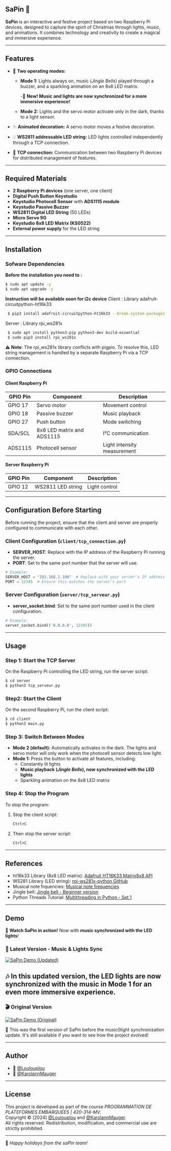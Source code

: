 ## SaPin 🎄
**SaPin** is an interactive and festive project based on two Raspberry Pi devices, designed to capture the spirit of Christmas through lights, music, and animations. It combines technology and creativity to create a magical and immersive experience.

---

## Features
- 🎅 **Two operating modes:**  
  - **Mode 1:** Lights always on, music (*Jingle Bells*) played through a buzzer, and a sparkling animation on an 8x8 LED matrix.

    -🎵 **New! Music and lights are now synchronized for a more immersive experience!** 
  - **Mode 2:** Lights and the servo motor activate only in the dark, thanks to a light sensor.

- ✨ **Animated decoration:** A servo motor moves a festive decoration.

- 💡 **WS2811 addressable LED string:** LED lights controlled independently through a TCP connection.

- 🔌 **TCP connection:** Communication between two Raspberry Pi devices for distributed management of features.

---

## Required Materials

- **2 Raspberry Pi devices** (one server, one client)
- **Digital Push Button Keystudio**
- **Keystudio Photocell Sensor** with **ADS1115 module**
- **Keystudio Passive Buzzer**
- **WS2811 Digital LED String** (50 LEDs)
- **Micro Servo 9G**
- **Keystudio 8x8 LED Matrix (KS0522)**
- **External power supply** for the LED string

---

## Installation
### Sofware Dependencies
**Before the installation you need to :**
  ```bash
  $ sudo apt update -y
  $ sudo apt upgrade -y
  ```
**Instruction will be available soon for i2c device**
Client : Library adafruit-circuitpython-ht16k33
  ```bash
   $ pip3 install adafruit-circuitpython-ht16k33 --break-system-packages
  ```
Server : Library rpi_ws281x
  ```bash
   $ sudo apt install python3-pip python3-dev build-essential
   $ sudo pip3 install rpi_ws281x
  ```

⚠️ **Note**: The rpi_ws281x library conflicts with pigpio. 
To resolve this, LED string management is handled by a separate Raspberry Pi via a TCP connection.

### GPIO Connections

#### Client Raspberry Pi

| GPIO Pin  | Component                          | Description            |
|-----------|-------------------------------------|------------------------|
| GPIO 17   | Servo motor                        | Movement control       |
| GPIO 18   | Passive buzzer                     | Music playback         |
| GPIO 27   | Push button                        | Mode switching         |
| SDA/SCL   | 8x8 LED matrix and ADS1115         | I²C communication      |
| ADS1115   | Photocell sensor                   | Light intensity measurement |

#### Server Raspberry Pi

| GPIO Pin  | Component                          | Description            |
|-----------|-------------------------------------|------------------------|
| GPIO 12   | WS2811 LED string                  | Light control          |

---
## Configuration Before Starting

Before running the project, ensure that the client and server are properly configured to communicate with each other.

### Client Configuration (`client/tcp_connection.py`)

- **SERVER_HOST**: Replace with the IP address of the Raspberry Pi running the server.
- **PORT**: Set to the same port number that the server will use.

```python
# Example:
SERVER_HOST = "192.168.1.100"  # Replace with your server's IP address
PORT = 12345  # Ensure this matches the server's port
```

### Server Configuration (`server/tcp_serveur.py`)

- **server_socket.bind**: Set to the same port number used in the client configuration.

```python
# Example:
server_socket.bind(('0.0.0.0', 12345))
```

---

## Usage

### Step 1: Start the TCP Server
On the Raspberry Pi controlling the LED string, run the server script:
```bash
$ cd server
$ python3 tcp_serveur.py
```

### Step2: Start the Client
On the second Raspberry Pi, run the client script:
```bash
$ cd client
$ python3 main.py
```

### Step 3: Switch Between Modes
- **Mode 2 (default):** Automatically activates in the dark. The lights and servo motor will only work when the photocell sensor detects low light.
- **Mode 1:** Press the button to activate all features, including:
  - Constantly lit lights
  - **Music playback (*Jingle Bells*), now synchronized with the LED lights**
  - Sparkling animation on the 8x8 LED matrix

### Step 4: Stop the Program
To stop the program:
1. Stop the client script:
   ```bash
   Ctrl+C
   ```
2. Then stop the server script:
   ```bash
   Ctrl+C
   ```

---

## References
- ht16k33 Library (8x8 LED matrix): [Adafruit HT16K33 Matrix8x8 API](https://docs.circuitpython.org/projects/ht16k33/en/latest/api.html#adafruit_ht16k33.matrix.Matrix8x8)
- WS281 Library (LED string): [rpi-ws281x-python GitHub](https://github.com/rpi-ws281x/rpi-ws281x-python/tree/master)
- Musical note frquencies: [Musical note frequencies](https://www.seventhstring.com/resources/notefrequencies.html)
- Jingle bell: [Jingle bell - Beginner version](https://pianognu.blogspot.com/2015/08/vive-le-vent-version-debutant.html)
- Python Threads Tutorial: [Multithreading in Python - Set 1](https://www.geeksforgeeks.org/multithreading-python-set-1/)

---

## Demo
🎥 **Watch SaPin in action!** Now with **music synchronized with the LED lights**!
### 🌟 Latest Version - Music & Lights Sync
[![SaPin Demo (Updated)](https://img.youtube.com/vi/eMOymc6_Dm0/0.jpg)](https://www.youtube.com/watch?v=eMOymc6_Dm0)

🎶 In this updated version, the LED lights are now synchronized with the music in Mode 1 for an even more immersive experience.
---
### 🎬 Original Version
[![SaPin Demo (Original)](https://img.youtube.com/vi/eMOymc6_Dm0/0.jpg)](https://www.youtube.com/watch?v=eMOymc6_Dm0)

🔔 This was the first version of SaPin before the music0light synchronization update. It's still available if you want to see how the project evolved!

---

## Author
- :floppy_disk: [@Loulouplou](https://www.github.com/Loulouplou)
- :floppy_disk: [@KarolannMauger](https://www.github.com/KarolannMauger)

---

## License  
This project is developed as part of the course *PROGRAMMATION DE PLATEFORMES EMBARQUÉES | 420-314-MV*.  
Copyright © [2024] [@Loulouplou](https://www.github.com/Loulouplou) and [@KarolannMauger](https://www.github.com/KarolannMauger).  
All rights reserved. Redistribution, modification, and commercial use are strictly prohibited.  

---

🎅 *Happy holidays from the saPin team!*
